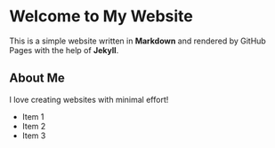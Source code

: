 # Welcome to My Website

This is a simple website written in **Markdown** and rendered by GitHub Pages with the help of **Jekyll**.

## About Me

I love creating websites with minimal effort!

- Item 1
- Item 2
- Item 3

